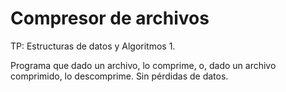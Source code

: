 # Compresor de archivos

TP: Estructuras de datos y Algoritmos 1.

Programa que dado un archivo, lo comprime, o, dado un archivo comprimido, lo descomprime. Sin pérdidas de datos.
